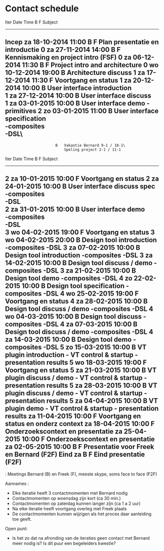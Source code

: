 # Contact schedule

 Iter    Date        Time  B F Subject      
----- -- ----------- ----- - - --------------------------------
Incep za 18-10-2014  11:00 B F Plan presentatie en introductie
0	  za 27-11-2014  14:00 B F Kennismaking en project intro (FSF)
0	  za 06-12-2014  11:30 B F Project intro and architecture
0	  wo 10-12-2014  19:00 B   Architecture discuss
1	  za 17-12-2014  11:30   F Voortgang en status
1	  za 20-12-2014  10:00 B   User interface introduction\
1	  za 27-12-2014  10:00 B   User interface discuss\
1	  za 03-01-2015  10:00 B   User interface demo
									-primitives
2	  zo 03-01-2015  11:00 B   User interface specification\
									-composites\
									-DSL\
------------------------------------------------------------									
	                       B   Vakantie Bernard 9-1 / 18-1\
                               Speling project 2-1 / 11-1

 Iter    Date        Time  B F Subject      
----- -- ----------- ----- - - --------------------------------
2     za 10-01-2015  10:00   F Voortgang en status
2	  za 24-01-2015  10:00 B   User interface discuss spec\
			 						 -composites\
			 						 -DSL\
2	  za 31-01-2015  10:00 B   User interface demo\
									 -composites\
									 -DSL\
3	  wo 04-02-2015  19:00   F Voortgang en status
3	  wo 04-02-2015  20:00 B   Design tool introduction
									 -composites
									 -DSL 
3	  za 07-02-2015  10:00 B   Design tool introduction
									 -composites
									 -DSL 
3	  za 14-02-2015  10:00 B   Design tool discuss / demo
									 -composites
									 -DSL 
3	  za 21-02-2015  10:00 B   Design tool demo
									 -composites
									 -DSL 
4	  zo 22-02-2015  10:00 B   Design tool specification
									 -composites
									 -DSL 
4	  wo 25-02-2015  19:00   F Voortgang en status
4	  za 28-02-2015  10:00 B   Design tool discuss / demo
									 -composites
									 -DSL 
4	  wo 04-03-2015  10:00 B   Design tool discuss
									 -composites
									 -DSL 
4	  za 07-03-2015  10:00 B   Design tool discuss / demo
									 -composites
									 -DSL 
4	  za 14-03-2015  10:00 B   Design tool demo
									 -composites
									 -DSL 
5	  zo 15-03-2015  10:00 B   VT plugin introduction
									 - VT control & startup
									 - presentation results
5	  wo 18-03-2015  19:00   F Voortgang en status
5	  za 21-03-2015  10:00 B   VT plugin discuss / demo
									 - VT control & startup
									 - presentation results
5	  za 28-03-2015  10:00 B   VT plugin discuss / demo
									 - VT control & startup
									 - presentation results
5	  za 04-04-2015  10:00 B   VT plugin demo
									 - VT control & startup
 									 - presentation results
	  za 11-04-2015  10:00   F Voortgang en status en onderz context
	  za 18-04-2015  10:00   F Onderzoekscontext en presentatie
	  za 25-04-2015  10:00   F Onderzoekscontext en presentatie
	  za 02-05-2015  10:00 B F Presentatie voor Freek en Bernard (F2F)
Eind  za                   B F Eind presentatie (F2F)
-------------------------------------------------------------------------

: Meetings Bernard (B) en Freek (F), meeste skype, soms face to face (F2F)

Aannames :

* Elke iteratie heeft 3 contactmomenten met Bernard nodig
* Contactmomenten op woensdag zijn kort (ca 30 min.)
* Contactmomenten op zaterdag kunnen langer zijn (ca 1 a 2 uur)
* Na elke iteratie heeft voortgang overleg met Freek plaats
* De contactmomenten kunnen wijzigen als het proces daar aanleiding toe geeft.

Open punt:

* Is het zo dat na afronding van de iteraties geen contact met Bernard meer nodig is? Is dit
  puur een begeleiders kwestie?
